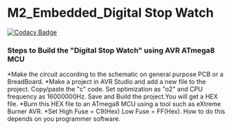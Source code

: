 # M2_Embedded_Digital Stop Watch

[![Codacy Badge](https://api.codacy.com/project/badge/Grade/b97f1bf7bb324c308158e5b31e4c475b)](https://app.codacy.com/gh/SunilRaj13/M2_Embedded_Digital-Stop-Watch?utm_source=github.com&utm_medium=referral&utm_content=SunilRaj13/M2_Embedded_Digital-Stop-Watch&utm_campaign=Badge_Grade_Settings)


### Steps to Build the "Digital Stop Watch" using AVR ATmega8 MCU
  *Make the circuit according to the schematic on general purpose PCB or a BreadBoard.
  *Make a project in AVR Studio and add a new file to the project. Copy/paste the "c" code. Set optimization as "o2" and CPU frequency as 16000000Hz. Save and Build the project.You will get a HEX file.
  *Burn this HEX file to an ATmega8 MCU using a tool such as eXtreme Burner AVR.
  *Set High Fuse = C9(Hex) Low Fuse = FF(Hex). How to do this depends on you programmer software.
